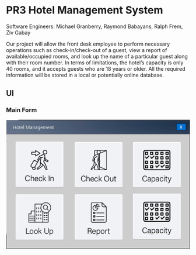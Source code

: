 # PR3 Hotel Management System

Software Engineers: Michael Granberry, Raymond Babayans, Ralph Frem, Ziv Gabay


Our project will allow the front desk employee to perform necessary operations such as check-in/check-out of a guest, view a report of available/occupied rooms, and look up the name of a particular guest along with their room number. In terms of limitations, the hotel’s capacity is only 40 rooms, and it accepts guests who are 18 years or older. All the required information will be stored in a local or potentially online database.

## UI

### Main Form

![](images/mainForm.png)
